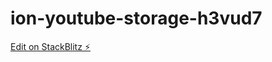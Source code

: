 # ion-youtube-storage-h3vud7

[Edit on StackBlitz ⚡️](https://stackblitz.com/edit/ion-youtube-storage-h3vud7)